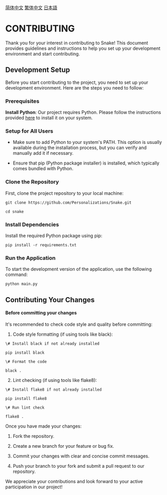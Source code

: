[简体中文](./Document/CONTRIBUTING/zh_cn.md)
[繁体中文](./Document/CONTRIBUTING/zh_tw.md)
[日本語](./Document/CONTRIBUTING/jp.md)

# CONTRIBUTING

Thank you for your interest in contributing to Snake! This document provides guidelines and instructions to help you set up your development environment and start contributing.

## Development Setup

Before you start contributing to the project, you need to set up your development environment. Here are the steps you need to follow:

### Prerequisites


**Install Python**: Our project requires Python. Please follow the instructions provided [here](https://www.python.org/downloads/) to install it on your system.

### Setup for All Users



*   Make sure to add Python to your system's PATH. This option is usually available during the installation process, but you can verify and manually add it if necessary.

*   Ensure that pip (Python package installer) is installed, which typically comes bundled with Python.

### Clone the Repository

First, clone the project repository to your local machine:



```
git clone https://github.com/Personalizations/Snake.git

cd snake
```

### Install Dependencies

Install the required Python package using pip:



```
pip install -r requirements.txt
```

### Run the Application

To start the development version of the application, use the following command:



```
python main.py
```

## Contributing Your Changes

#### Before committing your changes

It's recommended to check code style and quality before committing:



1. Code style formatting (if using tools like black):



```
\# Install black if not already installed

pip install black

\# Format the code

black .
```



2. Lint checking (if using tools like flake8):



```
\# Install flake8 if not already installed

pip install flake8

\# Run lint check

flake8 .
```

Once you have made your changes:



1.  Fork the repository.

2.  Create a new branch for your feature or bug fix.

3.  Commit your changes with clear and concise commit messages.

4.  Push your branch to your fork and submit a pull request to our repository.

We appreciate your contributions and look forward to your active participation in our project!